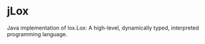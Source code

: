 # jLox

Java implementation of lox.Lox: A high-level, dynamically typed, interpreted programming language.

